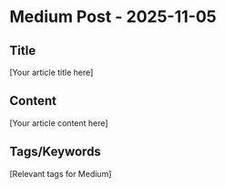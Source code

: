 # Medium Post - 2025-11-05

## Title
[Your article title here]

## Content
[Your article content here]

## Tags/Keywords
[Relevant tags for Medium]
